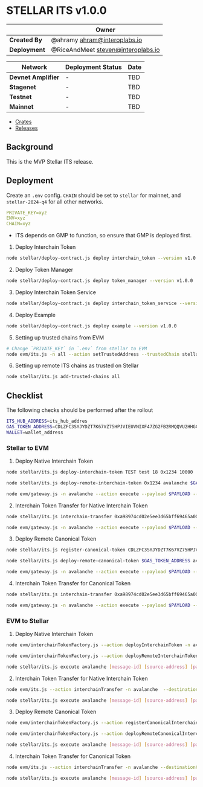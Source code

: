 # STELLAR ITS v1.0.0

|                | **Owner**                            |
| -------------- | ------------------------------------ |
| **Created By** | @ahramy <ahram@interoplabs.io>       |
| **Deployment** | @RiceAndMeet <steven@interoplabs.io> |

| **Network**          | **Deployment Status** | **Date** |
| -------------------- | --------------------- | -------- |
| **Devnet Amplifier** | -                     | TBD      |
| **Stagenet**         | -                     | TBD      |
| **Testnet**          | -                     | TBD      |
| **Mainnet**          | -                     | TBD      |

- [Crates](https://crates.io/crates/stellar-interchain-token-service/1.0.0)
- [Releases](https://github.com/axelarnetwork/axelar-cgp-stellar/releases/tag/stellar-interchain-token-service-v1.0.0)

## Background

This is the MVP Stellar ITS release.

## Deployment

Create an `.env` config. `CHAIN` should be set to `stellar` for mainnet, and `stellar-2024-q4` for all other networks.

```yaml
PRIVATE_KEY=xyz
ENV=xyz
CHAIN=xyz
```

- ITS depends on GMP to function, so ensure that GMP is deployed first.

1. Deploy Interchain Token

```bash
node stellar/deploy-contract.js deploy interchain_token --version v1.0.0
```

2. Deploy Token Manager

```bash
node stellar/deploy-contract.js deploy token_manager --version v1.0.0
```

3. Deploy Interchain Token Service

```bash
node stellar/deploy-contract.js deploy interchain_token_service --version v1.0.0
```

4. Deploy Example

```bash
node stellar/deploy-contract.js deploy example --version v1.0.0
```

5. Setting up trusted chains from EVM

```bash
# Change `PRIVATE_KEY` in `.env` from stellar to EVM
node evm/its.js -n all --action setTrustedAddress --trustedChain stellar --trustedAddress hub
```

6. Setting up remote ITS chains as trusted on Stellar

```bash
node stellar/its.js add-trusted-chains all
```

## Checklist

The following checks should be performed after the rollout

```bash
ITS_HUB_ADDRESS=its_hub_addres
GAS_TOKEN_ADDRESS=CDLZFC3SYJYDZT7K67VZ75HPJVIEUVNIXF47ZG2FB2RMQQVU2HHGCYSC # Testnet
WALLET=wallet_address
```

### Stellar to EVM

1. Deploy Native Interchain Token

```bash
node stellar/its.js deploy-interchain-token TEST test 18 0x1234 10000

node stellar/its.js deploy-remote-interchain-token 0x1234 avalanche $GAS_TOKEN_ADDRESS 1

node evm/gateway.js -n avalanche --action execute --payload $PAYLOAD --sourceChain axelar --sourceAddress $ITS_HUB_ADDRESS --messageId [message-id] --destination $WALLET
```

2. Interchain Token Transfer for Native Interchain Token

```bash
node stellar/its.js interchain-transfer 0xa98974cd02e5ee3d65bff69465a00917f27176bffd72e352c11a78c7a999bded avalanche $WALLET 1 0x1234 $GAS_TOKEN_ADDRESS 1

node evm/gateway.js -n avalanche --action execute --payload $PAYLOAD --sourceChain axelar --sourceAddress $ITS_HUB_ADDRESS --messageId [message-id] --destination $WALLET
```

3. Deploy Remote Canonical Token

```bash
node stellar/its.js register-canonical-token CDLZFC3SYJYDZT7K67VZ75HPJVIEUVNIXF47ZG2FB2RMQQVU2HHGCYSC

node stellar/its.js deploy-remote-canonical-token $GAS_TOKEN_ADDRESS avalanche $GAS_TOKEN_ADDRESS 1

node evm/gateway.js -n avalanche --action execute --payload $PAYLOAD --sourceChain axelar --sourceAddress $ITS_HUB_ADDRESS --messageId [message-id] --destination $WALLET
```

4. Interchain Token Transfer for Canonical Token

```bash
node stellar/its.js interchain-transfer 0xa98974cd02e5ee3d65bff69465a00917f27176bffd72e352c11a78c7a999bded avalanche $WALLET 1 0x1234 $GAS_TOKEN_ADDRESS 1

node evm/gateway.js -n avalanche --action execute --payload $PAYLOAD --sourceChain axelar --sourceAddress $ITS_HUB_ADDRESS --messageId [message-id] --destination $WALLET
```

### EVM to Stellar

1. Deploy Native Interchain Token

```bash
node evm/interchainTokenFactory.js --action deployInterchainToken -n avalanche --destinationChain stellar --salt "salt" --name "test" --symbol "test" --decimals 18

node evm/interchainTokenFactory.js --action deployRemoteInterchainToken -n avalanche --destinationChain stellar --salt "salt"

node stellar/its.js execute avalanche [message-id] [source-address] [payload]
```

2. Interchain Token Transfer for Native Interchain Token

```bash
node evm/its.js --action interchainTransfer -n avalanche  --destinationChain stellar --destinationAddress [destination-address] --tokenId [token-id] --amount 1

node stellar/its.js execute avalanche [message-id] [source-address] [payload]
```

3. Deploy Remote Canonical Token

```bash
node evm/interchainTokenFactory.js --action registerCanonicalInterchainToken -n avalanche --destinationChain stellar --tokenAddress [token-address]

node evm/interchainTokenFactory.js --action deployRemoteCanonicalInterchainToken -n avalanche --destinationChain stellar --originalChain [original-chain] --tokenAddress [token-address]

node stellar/its.js execute avalanche [message-id] [source-address] [payload]
```

4. Interchain Token Transfer for Canonical Token

```bash
node evm/its.js --action interchainTransfer -n avalanche --destinationChain stellar --destinationAddress [destination-address] --tokenId [token-id] --amount 1

node stellar/its.js execute avalanche [message-id] [source-address] [payload]
```
